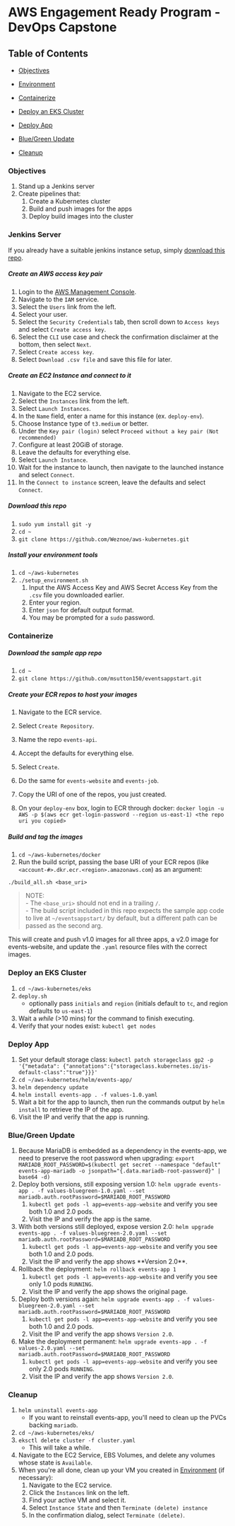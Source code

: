 # AWS Engagement Ready Program - DevOps Capstone
## Table of Contents

- [Objectives](#objectives)

- [Environment](#environment)

- [Containerize](#containerize)

- [Deploy an EKS Cluster](#deploy-an-eks-cluster)

- [Deploy App](#deploy-app)
  
- [Blue/Green Update](#bluegreen-update)

- [Cleanup](#cleanup)

### Objectives
1. Stand up a Jenkins server
1. Create pipelines that:
    1. Create a Kubernetes cluster
    1. Build and push images for the apps
    1. Deploy build images into the cluster

### Jenkins Server
If you already have a suitable jenkins instance setup, simply [download this repo](#download-this-repo).

##### Create an AWS access key pair
1. Login to the [AWS Management Console](https://console.aws.amazon.com/).
1. Navigate to the `IAM` service.
1. Select the `Users` link from the left.
1. Select your user.
1. Select the `Security Credentials` tab, then scroll down to `Access keys` and select `Create access key`.
1. Select the `CLI` use case and check the confirmation disclaimer at the bottom, then select `Next`.
1. Select `Create access key`.
1. Select `Download .csv file` and save this file for later.

#####  Create an EC2 Instance and connect to it
1. Navigate to the EC2 service.
1. Select the `Instances` link from the left.
1. Select `Launch Instances`.
1. In the `Name` field, enter a name for this instance (ex. `deploy-env`).
1. Choose Instance type of `t3.medium` or better.
1. Under the `Key pair (login)` select `Proceed without a key pair (Not recommended)`
1. Configure at least 20GiB of storage.
1. Leave the defaults for everything else.
1. Select `Launch Instance`.
1. Wait for the instance to launch, then navigate to the launched instance and select `Connect`.
1. In the `Connect to instance` screen, leave the defaults and select `Connect`.

##### Download this repo
1. `sudo yum install git -y`
1. `cd ~`
1. `git clone https://github.com/Weznoe/aws-kubernetes.git`

##### Install your environment tools
1. `cd ~/aws-kubernetes`
1. `./setup_environment.sh`
    1. Input the AWS Access Key and AWS Secret Access Key from the `.csv` file you downloaded earlier.
    1. Enter your region.
    1. Enter `json` for default output format.
    1. You may be prompted for a `sudo` password.

### Containerize
##### Download the sample app repo
1. `cd ~`
1. `git clone https://github.com/msutton150/eventsappstart.git`
##### Create your ECR repos to host your images
1. Navigate to the ECR service.
1. Select `Create Repository`.
1. Name the repo `events-api`. 
1. Accept the defaults for everything else.
1. Select `Create`.
1. Do the same for `events-website` and `events-job`.


1. Copy the URI of one of the repos, you just created.
1. On your `deploy-env` box, login to ECR through docker: 
```docker login -u AWS -p $(aws ecr get-login-password --region us-east-1) <the repo uri you copied>```

##### Build and tag the images

1. `cd ~/aws-kubernetes/docker`
1. Run the build script, passing the  base URI of your ECR repos (like `<account-#>.dkr.ecr.<region>.amazonaws.com`) as an argument: 
```
./build_all.sh <base_uri> 
```
> NOTE: \
    - The `<base_uri>` should not end in a trailing `/`. \
    - The build script included in this repo expects the sample app code to live at `~/eventsappstart/` by default, but a different path can be passed as the second arg.


This will create and push v1.0 images for all three apps, a v2.0 image for events-website, and update the `.yaml` resource files with the correct images.

### Deploy an EKS Cluster
1. `cd ~/aws-kubernetes/eks`
1. `deploy.sh`
    - optionally pass `initials` and `region` (initials default to `tc`, and region defaults to `us-east-1`)
1. Wait a *while* (>10 mins) for the command to finish executing.
1. Verify that your nodes exist: `kubectl get nodes`

### Deploy App
1. Set your default storage class: `kubectl patch storageclass gp2 -p '{"metadata": {"annotations":{"storageclass.kubernetes.io/is-default-class":"true"}}}'`
1. `cd ~/aws-kubernetes/helm/events-app/`
1. `helm dependency update`
1. `helm install events-app . -f values-1.0.yaml`
1. Wait a bit for the app to launch, then run the commands output by `helm install` to retrieve the IP of the app.
1. Visit the IP and verify that the app is running.

### Blue/Green Update
1. Because MariaDB is embedded as a dependency in the events-app, we need to preserve the root password when upgrading:
```export MARIADB_ROOT_PASSWORD=$(kubectl get secret --namespace "default" events-app-mariadb -o jsonpath="{.data.mariadb-root-password}" | base64 -d)```
1. Deploy both versions, still exposing version 1.0: `helm upgrade events-app . -f values-bluegreen-1.0.yaml --set mariadb.auth.rootPassword=$MARIADB_ROOT_PASSWORD`
    1. `kubectl get pods -l app=events-app-website` and verify you see both 1.0 and 2.0 pods.
    1. Visit the IP and verify the app is the same. 
1. With both versions still deployed, expose version 2.0: `helm upgrade events-app . -f values-bluegreen-2.0.yaml --set mariadb.auth.rootPassword=$MARIADB_ROOT_PASSWORD`
    1. `kubectl get pods -l app=events-app-website` and verify you see both 1.0 and 2.0 pods.
    1. Visit the IP and verify the app shows \*\*Version 2.0\*\*.
1. Rollback the deployment: `helm rollback events-app 1`
    1. `kubectl get pods -l app=events-app-website` and verify you see only 1.0 pods `RUNNING`.
    1. Visit the IP and verify the app shows the original page. 
1. Deploy both versions again: `helm upgrade events-app . -f values-bluegreen-2.0.yaml --set mariadb.auth.rootPassword=$MARIADB_ROOT_PASSWORD`
    1. `kubectl get pods -l app=events-app-website` and verify you see both 1.0 and 2.0 pods.
    1. Visit the IP and verify the app shows `Version 2.0`.
1. Make the deployment permanent: `helm upgrade events-app . -f values-2.0.yaml --set mariadb.auth.rootPassword=$MARIADB_ROOT_PASSWORD`
    1. `kubectl get pods -l app=events-app-website` and verify you see only 2.0 pods `RUNNING`.
    1. Visit the IP and verify the app shows `Version 2.0`.

### Cleanup
1. `helm uninstall events-app`
    - If you want to reinstall events-app, you'll need to clean up the PVCs backing `mariadb`.
1. `cd ~/aws-kubernetes/eks/`
1. `eksctl delete cluster -f cluster.yaml`
    - This will take a while.
1. Navigate to the EC2 Service, EBS Volumes, and delete any volumes whose state is `Available`.
1. When you're all done, clean up your VM you created in [Environment](#environment) (if necessary): 
    1. Navigate to the EC2 service.
    1. Click the `Instances` link on the left.
    1. Find your active VM and select it.
    1. Select `Instance State` and then `Terminate (delete) instance`
    1. In the confirmation dialog, select `Terminate (delete)`.